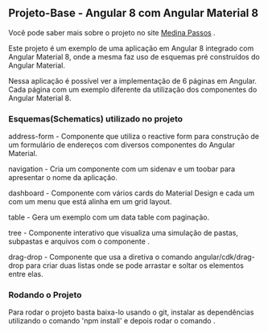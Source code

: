 ## Projeto-Base - Angular 8 com Angular Material 8

Você pode saber mais sobre o projeto no site [Medina Passos](http://medinapassos.com.br/pages/angular-material.html) .

Este projeto é um exemplo de uma aplicação em Angular 8 integrado com Angular Material 8, onde a mesma faz uso de esquemas pré construídos do Angular Material.

Nessa aplicação é possível ver a implementação de 6 páginas em Angular. Cada página com um exemplo diferente da utilização dos componentes do Angular Material 8.

### Esquemas(Schematics) utilizado no projeto

address-form - Componente que utiliza o reactive form para construção de um formulário de endereços com diversos componentes do Angular Material.

navigation - Cria um componente com um sidenav e um toobar para apresentar o nome da aplicação.

dashboard - Componente com vários cards do Material Design e cada um com um menu que está alinha em um grid layout.

table - Gera um exemplo com um data table com paginação.

tree - Componente interativo que visualiza uma simulação de pastas, subpastas e arquivos com o componente <mat-tree>.
  
drag-drop - Componente que usa a diretiva o comando angular/cdk/drag-drop para criar duas listas onde se pode arrastar e soltar os elementos entre elas.

### Rodando o Projeto

Para rodar o projeto basta baixa-lo usando o git, instalar as dependências utilizando o comando 'npm install' e depois rodar o comando <ng serve>.
